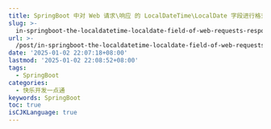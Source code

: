 ```yaml
---
title: SpringBoot 中对 Web 请求\响应 的 LocalDateTime\LocalDate 字段进行格式转换
slug: >-
  in-springboot-the-localdatetime-localdate-field-of-web-requests-responding-is-transformed-in-format-z2s5wcc
url: >-
  /post/in-springboot-the-localdatetime-localdate-field-of-web-requests-responding-is-transformed-in-format-z2s5wcc.html
date: '2025-01-02 22:07:18+08:00'
lastmod: '2025-01-02 22:08:52+08:00'
tags:
  - SpringBoot
categories:
  - 快乐开发一点通
keywords: SpringBoot
toc: true
isCJKLanguage: true
---
```




‍
